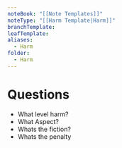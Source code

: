 ```yaml
---
noteBook: "[[Note Templates]]"
noteType: "[[Harm Template|Harm]]"
branchTemplate: 
leafTemplate: 
aliases:
  - Harm
folder:
  - Harm
---
```

# Questions 
- What level harm?
- What Aspect?
- Whats the fiction?
- Whats the penalty


